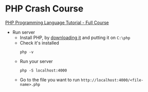 # PHP Crash Course

[PHP Programming Language Tutorial - Full Course](https://youtu.be/OK_JCtrrv-c?feature=shared)

-   Run server
    -   Install PHP, by [downloading it](https://www.php.net/downloads.php) and putting it on `C:\php`
    -   Check it's installed
        ```SHELL
        php -v
        ```
    -   Run your server
        ```SHELL
        php -S localhost:4000
        ```
    -   Go to the file you want to run `http://localhost:4000/<file-name>.php`
